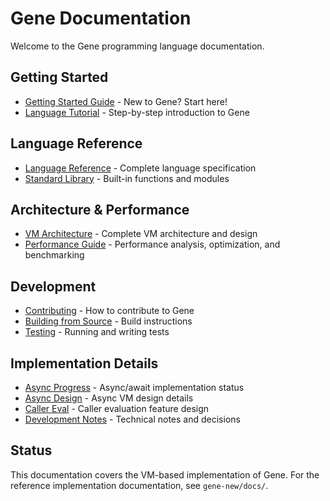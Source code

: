 # Gene Documentation

Welcome to the Gene programming language documentation.

## Getting Started

- [Getting Started Guide](getting-started.md) - New to Gene? Start here!
- [Language Tutorial](tutorial.md) - Step-by-step introduction to Gene

## Language Reference

- [Language Reference](language-reference.md) - Complete language specification
- [Standard Library](stdlib.md) - Built-in functions and modules

## Architecture & Performance

- [VM Architecture](architecture.md) - Complete VM architecture and design
- [Performance Guide](performance.md) - Performance analysis, optimization, and benchmarking

## Development

- [Contributing](contributing.md) - How to contribute to Gene
- [Building from Source](building.md) - Build instructions
- [Testing](testing.md) - Running and writing tests

## Implementation Details

- [Async Progress](implementation/async_progress.md) - Async/await implementation status
- [Async Design](implementation/async_design.md) - Async VM design details
- [Caller Eval](implementation/caller_eval.md) - Caller evaluation feature design
- [Development Notes](implementation/development_notes.md) - Technical notes and decisions

## Status

This documentation covers the VM-based implementation of Gene. For the reference implementation documentation, see `gene-new/docs/`.